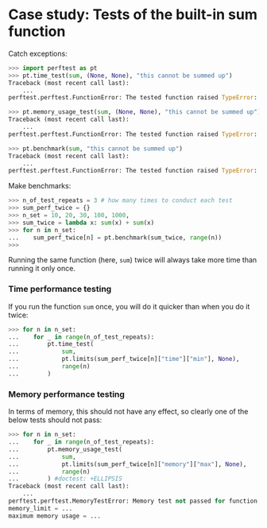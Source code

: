# Case study: Tests of the built-in sum function

Catch exceptions:

```python
>>> import perftest as pt
>>> pt.time_test(sum, (None, None), "this cannot be summed up")
Traceback (most recent call last):
    ...
perftest.perftest.FunctionError: The tested function raised TypeError: unsupported operand type(s) for +: 'int' and 'str'

>>> pt.memory_usage_test(sum, (None, None), "this cannot be summed up")
Traceback (most recent call last):
    ...
perftest.perftest.FunctionError: The tested function raised TypeError: unsupported operand type(s) for +: 'int' and 'str'

>>> pt.benchmark(sum, "this cannot be summed up")
Traceback (most recent call last):
    ...
perftest.perftest.FunctionError: The tested function raised TypeError: unsupported operand type(s) for +: 'int' and 'str'

```

Make benchmarks:

```python
>>> n_of_test_repeats = 3 # how many times to conduct each test
>>> sum_perf_twice = {}
>>> n_set = 10, 20, 30, 100, 1000, 
>>> sum_twice = lambda x: sum(x) + sum(x)
>>> for n in n_set:
...    sum_perf_twice[n] = pt.benchmark(sum_twice, range(n))
>>>  


```

Running the same function (here, `sum`) twice will always take more time than running it only once.


### Time performance testing

If you run the function `sum` once, you will do it quicker than when you do it twice:

```python
>>> for n in n_set:
...    for _ in range(n_of_test_repeats):
...        pt.time_test(
...            sum,
...            pt.limits(sum_perf_twice[n]["time"]["min"], None),
...            range(n)
...        )

```

### Memory performance testing

In terms of memory, this should not have any effect, so clearly one of the below tests should not pass:

```python
>>> for n in n_set:
...    for _ in range(n_of_test_repeats):
...        pt.memory_usage_test(
...            sum,
...            pt.limits(sum_perf_twice[n]["memory"]["max"], None),
...            range(n)
...        ) #doctest: +ELLIPSIS
Traceback (most recent call last):
    ...
perftest.perftest.MemoryTestError: Memory test not passed for function sum:
memory_limit = ...
maximum memory usage = ...

```
